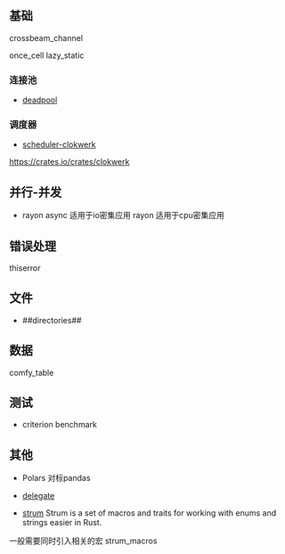 
## 基础

crossbeam_channel

once_cell lazy_static


### 连接池
- [deadpool](https://crates.io/crates/deadpool)

### 调度器
-   [scheduler-clokwerk](https://docs.rs/clokwerk/latest/clokwerk/)

https://crates.io/crates/clokwerk


## 并行-并发
- rayon 
    async 适用于io密集应用
    rayon 适用于cpu密集应用

## 错误处理 

thiserror

## 文件

- ##directories##

## 数据
comfy_table

## 测试
- criterion
benchmark

## 其他
+ Polars 对标pandas

+ [delegate](https://crates.io/crates/delegate)

+ [strum](https://crates.io/crates/strum)
Strum is a set of macros and traits for working with enums and strings easier in Rust.

一般需要同时引入相关的宏 strum_macros